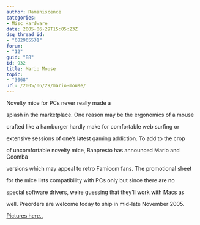 ```yaml
---
author: Ramaniscence
categories:
- Misc Hardware
date: 2005-06-29T15:05:23Z
dsq_thread_id:
- "682965531"
forum:
- "12"
guid: "88"
id: 932
title: Mario Mouse
topic:
- "3068"
url: /2005/06/29/mario-mouse/
---
```


Novelty mice for PCs never really made a
  
splash in the marketplace. One reason may be the ergonomics of a mouse
  
crafted like a hamburger hardly make for comfortable web surfing or
  
extensive sessions of one&#8217;s latest gaming addiction. To add to the crop
  
of uncomfortable novelty mice, Banpresto has announced Mario and Goomba
  
versions which may appeal to retro Famicom fans. The promotional sheet
  
for the mice lists compatibility with PCs only but since there are no
  
special software drivers, we&#8217;re guessing that they&#8217;ll work with Macs as
  
well. Preorders are welcome today to ship in mid-late November 2005.

<a target="_blank" href="http://mgrsti3030s.seamlesstech.biz/templates/frmTemplateR.asp?CatalogID=9879&#038;SearchYN=N&#038;subFolderID=179">Pictures here..</a>